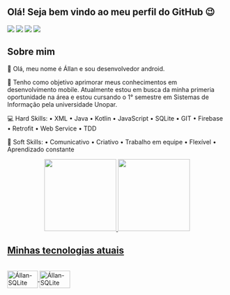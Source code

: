 ## Olá! Seja bem vindo ao meu perfil do GitHub 😉

  <div> 
  <a href="https://www.instagram.com/allannascimento.s/" target="_blank"><img src="https://img.shields.io/badge/-Instagram-%23E4405F?style=for-the-badge&logo=instagram&logoColor=white" target="_blank"></a>
  <a href = "mailto:devallannascimento@gmail.com"><img src="https://img.shields.io/badge/Gmail-D14836?style=for-the-badge&logo=gmail&logoColor=white" target="_blank"></a>
  <a href="https://www.linkedin.com/in/allannascimento/" target="_blank"><img src="https://img.shields.io/badge/-LinkedIn-%230077B5?style=for-the-badge&logo=linkedin&logoColor=white" target="_blank"></a>
  <a href="https://api.whatsapp.com/send/?phone=557399122359&text&type=phone_number&app_absent=0" target="_blank"><img src="https://img.shields.io/badge/WhatsApp-25D366?style=for-the-badge&logo=whatsapp&logoColor=white" target="_blank"></a>
</div>

## Sobre mim
👋 Olá, meu nome é Állan e sou desenvolvedor android.

👊 Tenho como objetivo aprimorar meus conhecimentos em desenvolvimento mobile. Atualmente estou em busca da minha primeria oportunidade na área e estou cursando o 1° semestre em Sistemas de Informação pela universidade Unopar.

💻 Hard Skills: • XML • Java • Kotlin • JavaScript • SQLite • GIT • Firebase • Retrofit • Web Service • TDD

🔄 Soft Skills: • Comunicativo • Criativo • Trabalho em equipe • Flexível • Aprendizado constante
</p>

<div align="center">
  <a href="https://github.com/devallannascimento">
  <img height="165em" src="https://github-readme-stats.vercel.app/api?username=devallannascimento&show_icons=true&theme=dark"/>
  <img height="165em" src="https://github-readme-stats.vercel.app/api/top-langs/?username=devallannascimento&layout=compact&langs_count=7&theme=dark"/>
</div align="center">

## Minhas tecnologias atuais
 <div style="display: inline_block"><br>
<img align="center" alt="Állan-SQLite" height="40" width="70" src="https://cdn.icon-icons.com/icons2/2699/PNG/512/java_logo_icon_168609.png">
<img align="center" alt="Állan-SQLite" height="40" width="70" src="https://upload.wikimedia.org/wikipedia/commons/thumb/3/38/SQLite370.svg/2560px-SQLite370.svg.png">
</div>
